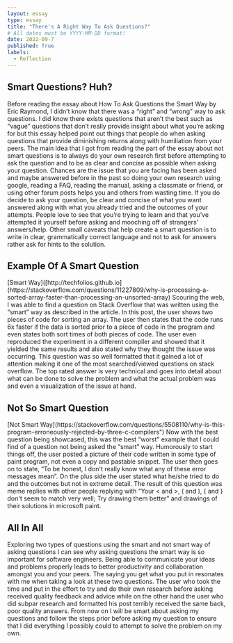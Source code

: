 ```yaml
---
layout: essay
type: essay
title: "There's A Right Way To Ask Questions?"
# All dates must be YYYY-MM-DD format!
date: 2022-09-7
published: True
labels:
  - Reflection
---
```


<h2 id="Smart Questions? Huh?">Smart Questions? Huh?</h2>
Before reading the essay about How To Ask Questions the Smart Way by Eric Raymond, I didn’t know that there was a “right” and “wrong” way to ask questions. I did know there exists questions that aren’t the best such as “vague” questions that don’t really provide insight about what you’re asking for but this essay helped point out things that people do when asking questions that provide diminishing returns along with humiliation from your peers. The main idea that I got from reading the part of the essay about not smart questions is to always do your own research first before attempting to ask the question and to be as clear and concise as possible when asking your question. Chances are the issue that you are facing has been asked and maybe answered before in the past so doing your own research using google, reading a FAQ, reading the manual, asking a classmate or friend, or using other forum posts helps you and others from wasting time. If you do decide to ask your question, be clear and concise of what you want answered along with what you already tried and the outcomes of your attempts. People love to see that you’re trying to learn and that you’ve attempted it yourself before asking and mooching off of strangers' answers/help. Other small caveats that help create a smart question is to write in clear, grammatically correct language and not to ask for answers rather ask for hints to the solution.
<h2 id="Example Of A Smart Question">Example Of A Smart Question</h2>
[Smart Way]([http://techfolios.github.io](https://stackoverflow.com/questions/11227809/why-is-processing-a-sorted-array-faster-than-processing-an-unsorted-array) 
Scouring the web, I was able to find a question on Stack Overflow that was written using the “smart” way as described in the article. In this post, the user shows two pieces of code for sorting an array. The user then states that the code runs 6x faster if the data is sorted prior to a piece of code in the program and even states both sort times of both pieces of code. The user even reproduced the experiment in a different compiler and showed that it yielded the same results and also stated why they thought the issue was occurring. This question was so well formatted that it gained a lot of attention making it one of the most searched/viewed questions on stack overflow. The top rated answer is very technical and goes into detail about what can be done to solve the problem and what the actual problem was and even a visualization of the issue at hand. 
<h2 id="Not So Smart Question">Not So Smart Question</h2>
[Not Smart Way](https://stackoverflow.com/questions/5508110/why-is-this-program-erroneously-rejected-by-three-c-compilers") 
Now with the best question being showcased, this was the best “worst” example that I could find of a question not being asked the “smart” way. Humorously to start things off, the user posted a picture of their code written in some type of paint program, not even a copy and pastable snippet. The user then goes on to state, “To be honest, I don't really know what any of these error messages mean”. On the plus side the user stated what he/she tried to do and the outcomes but not in extreme detail. The result of this question was meme replies with other people replying with “Your < and >, ( and ), { and } don't seem to match very well; Try drawing them better” and drawings of their solutions in microsoft paint.
<h2 id="All In All">All In All</h2>
Exploring two types of questions using the smart and not smart way of asking questions I can see why asking questions the smart way is so important for software engineers. Being able to communicate your ideas and problems properly leads to better productivity and collaboration amongst you and your peers. The saying you get what you put in resonates with me when taking a look at these two questions. The user who took the time and put in the effort to try and do their own research before asking received quality feedback and advice while on the other hand the user who did subpar research and formatted his post terribly received the same back, poor quality answers. From now on I will be smart about asking my questions and follow the steps prior before asking my question to ensure that I did everything I possibly could to attempt to solve the problem on my own.

